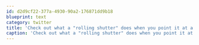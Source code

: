 ```yaml
---
id: d2d9cf22-377a-4930-90a2-176871dd9b18
blueprint: text
category: twitter
title: 'Check out what a "rolling shutter" does when you point it at a propeller  http://twitpic.com/3sxlvk'
caption: 'Check out what a "rolling shutter" does when you point it at a propeller  http://twitpic.com/3sxlvk'
---
```


